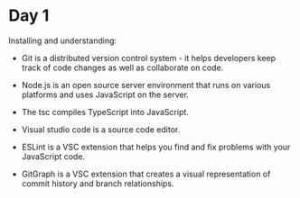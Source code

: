 
# Day 1

Installing and understanding:

- Git is a distributed version control system - it helps developers keep track of code changes as well as collaborate on code.

- Node.js is an open source server environment that runs on various platforms and uses JavaScript on the server.

- The tsc compiles TypeScript into JavaScript.

- Visual studio code is a source code editor.

- ESLint is a VSC extension that helps you find and fix problems with your JavaScript code.

- GitGraph is a VSC extension that creates a visual representation of commit history and branch relationships.
